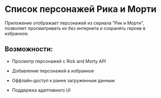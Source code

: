 # Список персонажей Рика и Морти

Приложение отображает персонажей из сериала "Рик и Морти", позволяет просматривать их без интернета и сохранять героев в избранное.

## Возможности:
- Просмотр персонажей с Rick and Morty API

- Добавление персонажей в избранное

- Оффлайн-доступ к ранее загруженным данным

- Поддержка адаптивного UI
